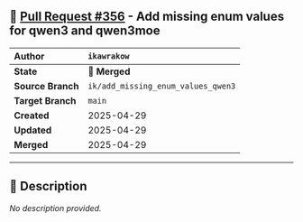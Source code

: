 ## 🔀 [Pull Request #356](https://github.com/ikawrakow/ik_llama.cpp/pull/356) - Add missing enum values for qwen3 and qwen3moe

| **Author** | `ikawrakow` |
| :--- | :--- |
| **State** | 🔀 **Merged** |
| **Source Branch** | `ik/add_missing_enum_values_qwen3` |
| **Target Branch** | `main` |
| **Created** | 2025-04-29 |
| **Updated** | 2025-04-29 |
| **Merged** | 2025-04-29 |

---

## 📄 Description

_No description provided._
